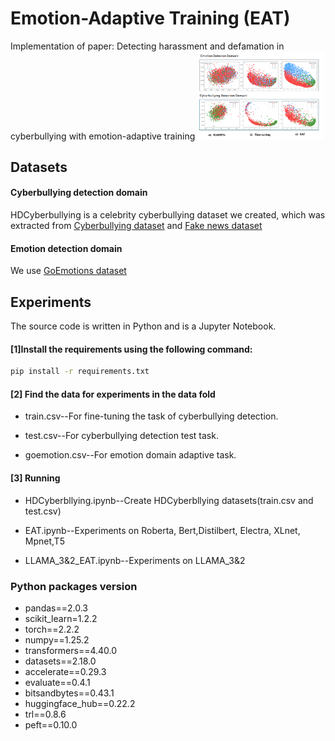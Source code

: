 # Emotion-Adaptive Training (EAT)
Implementation of paper: Detecting harassment and defamation in cyberbullying with emotion-adaptive training
<img src="https://github.com/Misinformation-emotion/Cyberbullying-emotion/blob/main/t-sne_emotion_3.png" width=40% height=40%>

## Datasets
#### Cyberbullying detection domain
HDCyberbullying is a celebrity cyberbullying dataset we created, which was extracted from  [Cyberbullying dataset](https://www.kaggle.com/datasets/surekharamireddy/malignant-comment-classification) and [Fake news dataset](https://paperswithcode.com/dataset/fakenewsamt-celebrity)
#### Emotion detection domain
We use [GoEmotions dataset](https://paperswithcode.com/dataset/goemotions)

## Experiments
The source code is written in Python and is a Jupyter Notebook. 
#### [1]Install the requirements using the following command:
```bash
pip install -r requirements.txt
```
#### [2] Find the data for experiments in the data fold 
* train.csv--For fine-tuning the task of cyberbullying detection.

* test.csv--For cyberbullying detection test task.

* goemotion.csv--For emotion domain adaptive task.

#### [3] Running
* HDCyberbllying.ipynb--Create HDCyberbllying datasets(train.csv and test.csv)

* EAT.ipynb--Experiments on Roberta, Bert,Distilbert, Electra, XLnet, Mpnet,T5

* LLAMA_3&2_EAT.ipynb--Experiments on LLAMA_3&2

### Python packages version
* pandas==2.0.3
* scikit_learn=1.2.2
* torch==2.2.2
* numpy==1.25.2
* transformers==4.40.0
* datasets==2.18.0
* accelerate==0.29.3
* evaluate==0.4.1
* bitsandbytes==0.43.1
* huggingface_hub==0.22.2
* trl==0.8.6
* peft==0.10.0


